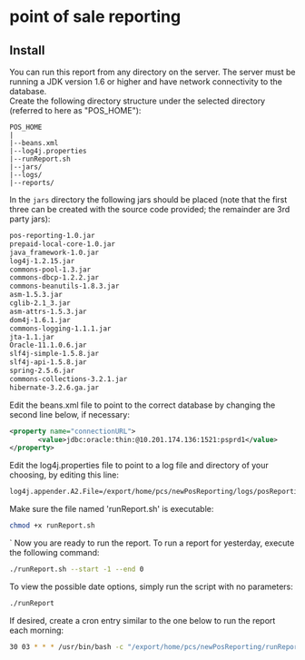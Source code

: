 # point of sale reporting

## Install

You can run this report from any directory on the server.  The server must be running a JDK version 1.6 or higher and have network connectivity to the database.  
Create the following directory structure under the selected directory (referred to here as "POS_HOME"):
```
POS_HOME  
|  
|--beans.xml  
|--log4j.properties  
|--runReport.sh  
|--jars/  
|--logs/  
|--reports/  
```

In the `jars` directory the following jars should be placed (note that the first three can be created with the source code provided; the remainder are 3rd party jars):  
```bash
pos-reporting-1.0.jar  
prepaid-local-core-1.0.jar  
java_framework-1.0.jar    
log4j-1.2.15.jar  
commons-pool-1.3.jar  
commons-dbcp-1.2.2.jar  
commons-beanutils-1.8.3.jar  
asm-1.5.3.jar  
cglib-2.1_3.jar  
asm-attrs-1.5.3.jar  
dom4j-1.6.1.jar  
commons-logging-1.1.1.jar  
jta-1.1.jar  
Oracle-11.1.0.6.jar  
slf4j-simple-1.5.8.jar  
slf4j-api-1.5.8.jar  
spring-2.5.6.jar  
commons-collections-3.2.1.jar  
hibernate-3.2.6.ga.jar  
```  

Edit the beans.xml file to point to the correct database by changing the second line below, if necessary:
```xml  
<property name="connectionURL">  
       <value>jdbc:oracle:thin:@10.201.174.136:1521:psprd1</value>   
</property>  
````

Edit the log4j.properties file to point to a log file and directory of your choosing, by editing this line:

```bash
log4j.appender.A2.File=/export/home/pcs/newPosReporting/logs/posReporting.log
```

Make sure the file named 'runReport.sh' is executable:
```bash
chmod +x runReport.sh
```
`
Now you are ready to run the report.  To run a report for yesterday, execute the following command:
```bash
./runReport.sh --start -1 --end 0
```

To view the possible date options, simply run the script with no parameters:

```bash
./runReport
```

If desired, create a cron entry similar to the one below to run the report each morning:

```bash
30 03 * * * /usr/bin/bash -c "/export/home/pcs/newPosReporting/runReport.sh >/export/home/pcs/newPosReporting/logs/newPosReporting.out 2>&1"
```